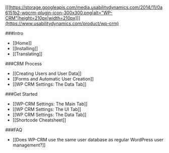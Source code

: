 [[[https://storage.googleapis.com/media.usabilitydynamics.com/2014/11/0a6151b2-wpcrm-plugin-icon-300x300.png|alt="WP-CRM"|height=210px|width=210px]]](https://www.usabilitydynamics.com/product/wp-crm)

###Intro
* [[Home]]
* [[Installing]]
* [[Translating]]

###CRM Process
* [[Creating Users and User Data]]
* [[Forms and Automatic User Creation]]
* [[WP CRM Settings: The Data Tab]]

###Get Started
* [[WP-CRM Settings: The Main Tab]]
* [[WP CRM Settings: The UI Tab]]
* [[WP CRM Settings: The Data Tab]]
* [[Shortcode Cheatsheet]]

###FAQ
* [[Does WP-CRM use the same user database as regular WordPress user management?]]